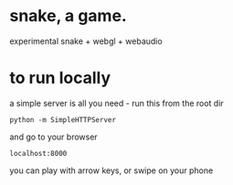 snake, a game.
=====

experimental snake + webgl + webaudio

to run locally
=====

a simple server is all you need - run this from the root dir

`python -m SimpleHTTPServer` 

and go to your browser

`localhost:8000`

you can play with arrow keys, or swipe on your phone


